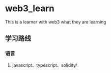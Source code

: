 # web3_learn
This is a learner with web3 what they are learning

## 学习路线
### 语言
1. javascript、typescript、solidity/

